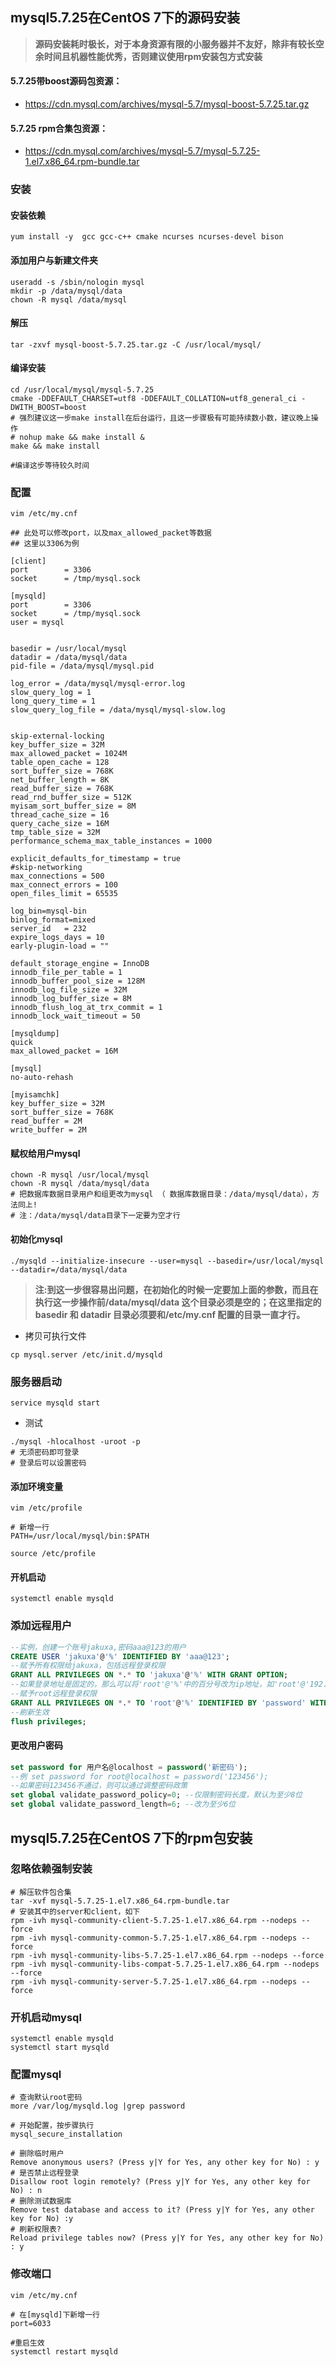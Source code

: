 ## mysql5.7.25在CentOS 7下的源码安装

> **源码安装耗时极长，对于本身资源有限的小服务器并不友好，除非有较长空余时间且机器性能优秀，否则建议使用rpm安装包方式安装**



#### 5.7.25带boost源码包资源：

- https://cdn.mysql.com/archives/mysql-5.7/mysql-boost-5.7.25.tar.gz

#### 5.7.25 rpm合集包资源：

- https://cdn.mysql.com/archives/mysql-5.7/mysql-5.7.25-1.el7.x86_64.rpm-bundle.tar



### 安装

#### 安装依赖

```shell
yum install -y  gcc gcc-c++ cmake ncurses ncurses-devel bison
```

#### 添加用户与新建文件夹

```shell
useradd -s /sbin/nologin mysql
mkdir -p /data/mysql/data
chown -R mysql /data/mysql
```

#### 解压

```shell
tar -zxvf mysql-boost-5.7.25.tar.gz -C /usr/local/mysql/
```

#### 编译安装

```shell
cd /usr/local/mysql/mysql-5.7.25
cmake -DDEFAULT_CHARSET=utf8 -DDEFAULT_COLLATION=utf8_general_ci -DWITH_BOOST=boost
# 强烈建议这一步make install在后台运行，且这一步骤极有可能持续数小数，建议晚上操作
# nohup make && make install &
make && make install

#编译这步等待较久时间
```



### 配置

```shell
vim /etc/my.cnf
```

```shell
## 此处可以修改port，以及max_allowed_packet等数据
## 这里以3306为例

[client]
port        = 3306
socket      = /tmp/mysql.sock

[mysqld]
port        = 3306
socket      = /tmp/mysql.sock
user = mysql


basedir = /usr/local/mysql
datadir = /data/mysql/data
pid-file = /data/mysql/mysql.pid

log_error = /data/mysql/mysql-error.log
slow_query_log = 1
long_query_time = 1
slow_query_log_file = /data/mysql/mysql-slow.log


skip-external-locking
key_buffer_size = 32M
max_allowed_packet = 1024M
table_open_cache = 128
sort_buffer_size = 768K
net_buffer_length = 8K
read_buffer_size = 768K
read_rnd_buffer_size = 512K
myisam_sort_buffer_size = 8M
thread_cache_size = 16
query_cache_size = 16M
tmp_table_size = 32M
performance_schema_max_table_instances = 1000

explicit_defaults_for_timestamp = true
#skip-networking
max_connections = 500
max_connect_errors = 100
open_files_limit = 65535

log_bin=mysql-bin
binlog_format=mixed
server_id   = 232
expire_logs_days = 10
early-plugin-load = ""

default_storage_engine = InnoDB
innodb_file_per_table = 1
innodb_buffer_pool_size = 128M
innodb_log_file_size = 32M
innodb_log_buffer_size = 8M
innodb_flush_log_at_trx_commit = 1
innodb_lock_wait_timeout = 50

[mysqldump]
quick
max_allowed_packet = 16M

[mysql]
no-auto-rehash

[myisamchk]
key_buffer_size = 32M
sort_buffer_size = 768K
read_buffer = 2M
write_buffer = 2M
```

#### 赋权给用户mysql

```shell
chown -R mysql /usr/local/mysql
chown -R mysql /data/mysql/data
# 把数据库数据目录用户和组更改为mysql （ 数据库数据目录：/data/mysql/data），方法同上!
# 注：/data/mysql/data目录下一定要为空才行
```

#### 初始化mysql

```shell
./mysqld --initialize-insecure --user=mysql --basedir=/usr/local/mysql --datadir=/data/mysql/data
```

> **注:到这一步很容易出问题，在初始化的时候一定要加上面的参数，而且在执行这一步操作前/data/mysql/data 这个目录必须是空的；在这里指定的basedir 和 datadir 目录必须要和/etc/my.cnf 配置的目录一直才行。**

- 拷贝可执行文件

```shell
cp mysql.server /etc/init.d/mysqld
```



### 服务器启动

```shell
service mysqld start
```

- 测试

```shell
./mysql -hlocalhost -uroot -p
# 无须密码即可登录
# 登录后可以设置密码
```

#### 添加环境变量

```shell
vim /etc/profile
```

```shell
# 新增一行
PATH=/usr/local/mysql/bin:$PATH
```

```shell
source /etc/profile
```

#### 开机启动

```shell
systemctl enable mysqld
```



### 添加远程用户

```sql
--实例，创建一个账号jakuxa,密码aaa@123的用户
CREATE USER 'jakuxa'@'%' IDENTIFIED BY 'aaa@123';
--赋予所有权限给jakuxa，包括远程登录权限
GRANT ALL PRIVILEGES ON *.* TO 'jakuxa'@'%' WITH GRANT OPTION;
--如果登录地址是固定的，那么可以将'root'@'%'中的百分号改为ip地址，如'root'@'192.168.0.49'
--赋予root远程登录权限
GRANT ALL PRIVILEGES ON *.* TO 'root'@'%' IDENTIFIED BY 'password' WITH GRANT OPTION; 
--刷新生效
flush privileges;
```

#### 更改用户密码

```sql
set password for 用户名@localhost = password('新密码');
--例 set password for root@localhost = password('123456');
--如果密码123456不通过，则可以通过调整密码政策
set global validate_password_policy=0; --仅限制密码长度，默认为至少8位
set global validate_password_length=6; --改为至少6位
```



## mysql5.7.25在CentOS 7下的rpm包安装

### 忽略依赖强制安装

```shell
# 解压软件包合集
tar -xvf mysql-5.7.25-1.el7.x86_64.rpm-bundle.tar
# 安装其中的server和client，如下
rpm -ivh mysql-community-client-5.7.25-1.el7.x86_64.rpm --nodeps --force
rpm -ivh mysql-community-common-5.7.25-1.el7.x86_64.rpm --nodeps --force
rpm -ivh mysql-community-libs-5.7.25-1.el7.x86_64.rpm --nodeps --force
rpm -ivh mysql-community-libs-compat-5.7.25-1.el7.x86_64.rpm --nodeps --force
rpm -ivh mysql-community-server-5.7.25-1.el7.x86_64.rpm --nodeps --force
```

### 开机启动mysql

```shell
systemctl enable mysqld
systemctl start mysqld
```

### 配置mysql

```shell
# 查询默认root密码
more /var/log/mysqld.log |grep password 
```

```shell
# 开始配置，按步骤执行
mysql_secure_installation

# 删除临时用户
Remove anonymous users? (Press y|Y for Yes, any other key for No) : y
# 是否禁止远程登录
Disallow root login remotely? (Press y|Y for Yes, any other key for No) : n
# 删除测试数据库
Remove test database and access to it? (Press y|Y for Yes, any other key for No) :y
# 刷新权限表?
Reload privilege tables now? (Press y|Y for Yes, any other key for No) : y
```

### 修改端口

```shell
vim /etc/my.cnf

# 在[mysqld]下新增一行
port=6033

#重启生效
systemctl restart mysqld
```

